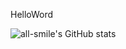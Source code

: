 HelloWord


![all-smile's GitHub stats](https://github-readme-stats.vercel.app/api?username=wangqingcuie&show_icons=true&theme=tokyonight)
